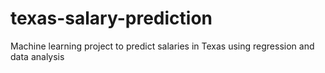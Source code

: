 # texas-salary-prediction
Machine learning project to predict salaries in Texas using regression and data analysis
